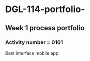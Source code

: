 # DGL-114-portfolio-
## Week 1 process portfolio
### Activity number = 0101
Best interface mobile app

